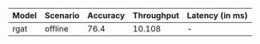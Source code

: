 | Model   | Scenario   |   Accuracy |   Throughput | Latency (in ms)   |
|---------|------------|------------|--------------|-------------------|
| rgat    | offline    |       76.4 |       10.108 | -                 |